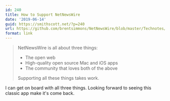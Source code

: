 ```yaml
---
id: 240
title: How to Support NetNewsWire
date: '2019-06-14'
guid: https://smithscott.net/?p=240
url: https://github.com/brentsimmons/NetNewsWire/blob/master/Technotes/HowToSupportNetNewsWire.markdown
format: link
---
```

<!-- wp:html -->
<blockquote class="wp-block-quote"><p>NetNewsWire is all about three things:</p>
<ul>
    <li>The open web</li>
    <li>High-quality open source Mac and iOS apps</li>
    <li>The community that loves both of the above</li>
</ul>

<p>Supporting all these things takes work.</p></blockquote>
<!-- /wp:html -->

<p>I can get on board with all three things. Looking forward to seeing this classic app make it's come back.</p>
